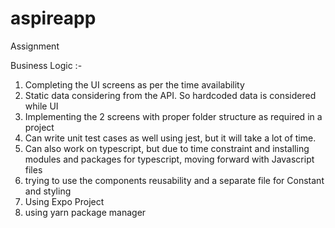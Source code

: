 # aspireapp

Assignment

Business Logic :-

1. Completing the UI screens as per the time availability
2. Static data considering from the API. So hardcoded data is considered while UI
3. Implementing the 2 screens with proper folder structure as required in a project
4. Can write unit test cases as well using jest, but it will take a lot of time.
5. Can also work on typescript, but due to time constraint and installing modules and packages for typescript, moving forward with Javascript files
6. trying to use the components reusability and a separate file for Constant and styling
7. Using Expo Project
8. using yarn package manager
